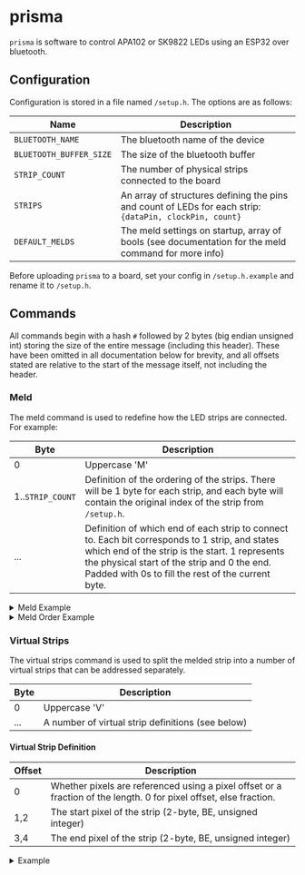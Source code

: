 # prisma

`prisma` is software to control APA102 or SK9822 LEDs using an ESP32 over bluetooth.

## Configuration
Configuration is stored in a file named `/setup.h`. The options are as follows:

| Name                    | Description                                                                                             |
| ----------------------- | ------------------------------------------------------------------------------------------------------- |
| `BLUETOOTH_NAME`        | The bluetooth name of the device                                                                        |
| `BLUETOOTH_BUFFER_SIZE` | The size of the bluetooth buffer                                                                        |
| `STRIP_COUNT`           | The number of physical strips connected to the board                                                    |
| `STRIPS`                | An array of structures defining the pins and count of LEDs for each strip: `{dataPin, clockPin, count}` |
| `DEFAULT_MELDS`         | The meld settings on startup, array of bools (see documentation for the meld command for more info)     |

Before uploading `prisma` to a board, set your config in `/setup.h.example` and rename it to `/setup.h`.

## Commands

All commands begin with a hash `#` followed by 2 bytes (big endian unsigned int) storing the size of the entire message (including this header). These have been omitted in all documentation below for brevity, and all offsets stated are relative to the start of the message itself, not including the header. 

### Meld
The meld command is used to redefine how the LED strips are connected. For example:

| Byte             | Description                                                                                                                                                                                                                                            |
| ---------------- | ------------------------------------------------------------------------------------------------------------------------------------------------------------------------------------------------------------------------------------------------------ |
| 0                | Uppercase 'M'                                                                                                                                                                                                                                          |
| 1..`STRIP_COUNT` | Definition of the ordering of the strips. There will be 1 byte for each strip, and each byte will contain the original index of the strip from `/setup.h`.                                                                                             |
| ...              | Definition of which end of each strip to connect to. Each bit corresponds to 1 strip, and states which end of the strip is the start. 1 represents the physical start of the strip and 0 the end. Padded with 0s to fill the rest of the current byte. |


<details>
<summary>Meld Example</summary>

---

`01001101 || 00000000 || 00000001 || 000000002 || 10100000`

Assuming this is a board with 3 strips connected, this command will set the lights up like so:
    - The ordering is unchanged, then
    - Starts at the physical start of the first strip
    - First strip connects to physical end of the second
    - Second strip connects to physical start of the third

---

</details>

<details>
<summary>Meld Order Example</summary>

---

`01001101 || 00000000 || 00000002 || 000000001 || 10100000`

In this example, the order of the second and third strips have been swapped, so that the first strip connects to the second and the second to the third. So, in full:
    - Start at the physical start of the first strip
    - First strip connects to the physical end of the third
    - Third strip connects to physical start of the second.

---

</details>

### Virtual Strips
The virtual strips command is used to split the melded strip into a number of virtual strips that can be addressed separately.

| Byte | Description                                       |
| ---- | ------------------------------------------------- |
| 0    | Uppercase 'V'                                     |
| ...  | A number of virtual strip definitions (see below) |

#### Virtual Strip Definition
| Offset | Description                                                                                                        |
| ------ | ------------------------------------------------------------------------------------------------------------------ |
| 0      | Whether pixels are referenced using a pixel offset or a fraction of the length. 0 for pixel offset, else fraction. |
| 1,2    | The start pixel of the strip (2-byte, BE, unsigned integer)                                                        |
| 3,4    | The end pixel of the strip (2-byte, BE, unsigned integer)                                                          |

<details>
<summary>Example</summary>

---

`01010110 || 00000000 || 00000000 00000000 || 00000000 00110010 || 00000001 || 01100100 00000000 || 00000001 00101100`

In decimal,

`'V' 0 0 50 1 300 51`

This strip has 300 pixels, divided into 2 strips, where one strip starts at 0 and ends at 50, and the other starts at 300 and ends at 51.
The first strip is accessed using the absolute absolute pixel index and the second is accessed using a fraction.

---

</details>